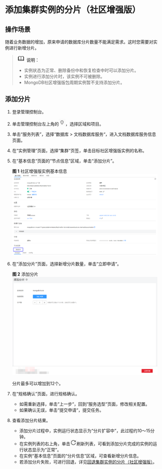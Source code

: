 # 添加集群实例的分片（社区增强版）<a name="zh-cn_topic_increase_shard"></a>

## 操作场景<a name="section34286219201027"></a>

随着业务数据的增加，原来申请的数据库分片数量不能满足需求。这时您需要对实例进行新增分片。

>![](public_sys-resources/icon-note.gif) **说明：**   
>-   实例状态为正常、删除备份中和恢复检查中时可以添加分片。  
>-   实例进行添加分片时，该实例不可被删除。  
>-   MongoDB社区增强版包周期实例暂不支持添加分片。  

## 添加分片<a name="section79281543052"></a>

1.  登录管理控制台。
2.  单击管理控制台左上角的![](figures/region.png)，选择区域和项目。
3.  单击“服务列表”，选择“数据库  \>  文档数据库服务“，进入文档数据库服务信息页面。
4.  在“实例管理”页面，选择“集群“页签，单击目标社区增强版实例的名称。
5.  在“基本信息“页面的“节点信息”区域，单击“添加分片”。

    **图 1**  社区增强版实例基本信息<a name="fig715782111367"></a>  
    ![](figures/社区增强版实例基本信息.png "社区增强版实例基本信息")

6.  在“添加分片”页面，选择新增分片数量，单击“立即申请“。

    **图 2**  添加分片<a name="fig590517210398"></a>  
    ![](figures/添加分片.png "添加分片")

    分片最多可以增加到12个。

7.  在“规格确认”页面，进行规格确认。
    -   如需重新选择，单击“上一步“，回到“服务选型“页面，修改相关配置。
    -   如果确认无误，单击“提交申请“，提交任务。

8.  查看添加分片结果。
    -   添加分片过程中，实例运行状态显示为“分片扩容中”，此过程约10～15分钟。
    -   在实例列表的右上角，单击![](figures/refresh.png)刷新列表，可看到添加分片完成的实例的运行状态显示为“正常”。
    -   在实例“基本信息”页面的“分片信息”区域，可查看新增分片信息。
    -   若添加分片失败，可进行回退，详见[回退集群实例的分片（社区增强版）](回退集群实例的分片（社区增强版）.md)。


